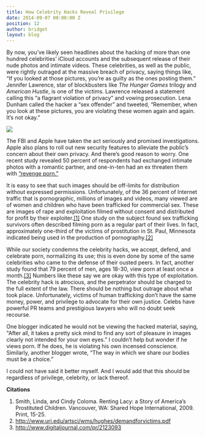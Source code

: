 ```yaml
---
title: How Celebrity Hacks Reveal Privilege
date: 2014-09-07 00:00:00 Z
position: 12
author: bridget
layout: blog
---
```


By now, you’ve likely seen headlines about the hacking of more than one hundred celebrities’ iCloud accounts and the subsequent release of their nude photos and intimate videos. These celebrities, as well as the public, were rightly outraged at the massive breach of privacy, saying things like, “If you looked at those pictures, you’re as guilty as the ones posting them.” Jennifer Lawrence, star of blockbusters like *The Hunger Games* trilogy and *American Hustle*, is one of the victims. Lawrence released a statement calling this “a flagrant violation of privacy” and vowing prosecution. Lena Dunham called the hacker a “sex offender” and tweeted, “Remember, when you look at these pictures, you are violating these women again and again. It’s not okay.”

![](http://stopbuyinggirls.com/uploads/celebrity_hacks.png)

The FBI and Apple have taken the act seriously and promised investigations. Apple also plans to roll out new security features to alleviate the public’s concern about their own privacy. And there’s good reason to worry. One recent study revealed 50 percent of respondents had exchanged intimate photos with a romantic partner, and one-in-ten had an ex threaten them with [“revenge porn.”](http://www.wikiwand.com/en/Revenge_porn)

It is easy to see that such images should be off-limits for distribution without expressed permissions. Unfortunately, of the 36 percent of Internet traffic that is pornographic, millions of images and videos, many viewed are of women and children who have been trafficked for commercial sex. These are images of rape and exploitation filmed without consent and distributed for profit by their exploiter.[[1]](http://iwantrest.com/2014/09/08/how-celebrity-hacks-reveal-privilege/#_ftn1) One study on the subject found sex trafficking survivors often described filming porn as a regular part of their lives. In fact, approximately one-third of the victims of prostitution in St. Paul, Minnesota indicated being used in the production of pornography.[[2]](http://iwantrest.com/2014/09/08/how-celebrity-hacks-reveal-privilege/#_ftn2)

While our society condemns the celebrity hacks, we accept, defend, and celebrate porn, normalizing its use; this is even done by some of the same celebrities who came to the defense of their ousted peers. In fact, another study found that 79 percent of men, ages 18-30, view porn at least once a month.[[3]](http://www.digitaljournal.com/pr/2123093) Numbers like these say we are okay with this type of exploitation.
The celebrity hack is atrocious, and the perpetrator should be charged to the full extent of the law. There should be nothing but outrage about what took place. Unfortunately, victims of human trafficking don’t have the same money, power, and privilege to advocate for their own justice. Celebs have powerful PR teams and prestigious lawyers who will no doubt seek recourse.

One blogger indicated he would not be viewing the hacked material, saying, "After all, it takes a pretty sick mind to find any sort of pleasure in images clearly not intended for your own eyes.” I couldn’t help but wonder if he views porn. If he does, he is violating his own incensed conscience. Similarly, another blogger wrote, “The way in which we share our bodies must be a choice.”

I could not have said it better myself. And I would add that this should be regardless of privilege, celebrity, or lack thereof.


<b>Citations</b>

1. Smith, Linda, and Cindy Coloma. Renting Lacy: a Story of America’s Prostituted Children. Vancouver, WA: Shared Hope International, 2009. Print, 15-25.
2. http://www.uri.edu/artsci/wms/hughes/demandforvictims.pdf
3. http://www.digitaljournal.com/pr/2123093
